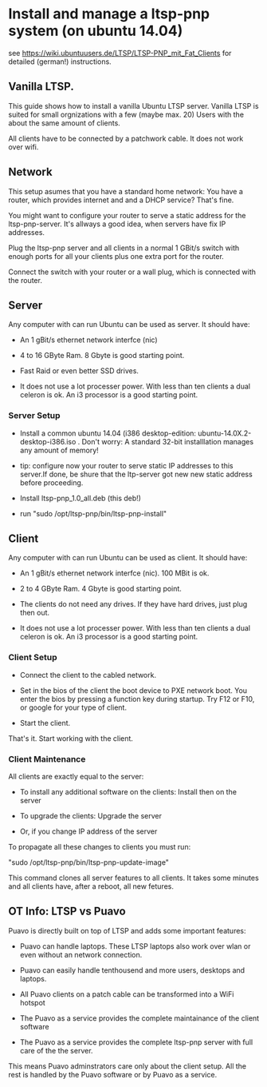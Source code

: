 # Install and manage a ltsp-pnp system (on ubuntu 14.04)

see https://wiki.ubuntuusers.de/LTSP/LTSP-PNP_mit_Fat_Clients for detailed (german!) instructions. 

## Vanilla LTSP.

This guide shows how to install a vanilla Ubuntu LTSP server. Vanilla LTSP is suited for small orgnizations with a few (maybe max. 20) Users with the about the same amount of clients. 

All clients have to be connected by a patchwork cable. It does not work over wifi. 


## Network

This setup asumes that you have a standard home network: You have a router, which provides internet and and a DHCP service? That's fine.

You might want to configure your router to serve a static address for the ltsp-pnp-server. It's allways a good idea, when servers have fix IP addresses.

Plug the ltsp-pnp server and all clients in a normal 1 GBit/s switch with enough ports for all your clients plus one extra port for the router.

Connect the switch with your router or a wall plug, which is connected with the router.



## Server

Any computer with can run Ubuntu can be used as server. It should have:

* An 1 gBit/s ethernet network interfce (nic)

* 4 to 16 GByte Ram. 8 Gbyte is good starting point.

* Fast Raid or even better SSD drives.

* It does not use a lot processer power. With less than ten clients a dual celeron is ok. An i3 processor is a good starting point.

### Server Setup 

* Install a common ubuntu 14.04 (i386 desktop-edition: ubuntu-14.0X.2-desktop-i386.iso . Don't worry: A standard 32-bit installlation manages any amount of memory!

* tip: configure now your router to  serve static IP addresses to this server.If done, be shure that the ltp-server got new new static address before proceeding.

* Install ltsp-pnp_1.0_all.deb (this deb!)

* run "sudo /opt/ltsp-pnp/bin/ltsp-pnp-install"


## Client

Any computer with can run Ubuntu can be used as client. It should have:

* An 1 gBit/s ethernet network interfce (nic). 100 MBit is ok. 

* 2 to 4 GByte Ram. 4 Gbyte is good starting point.

* The clients do not need any drives. If they have hard drives, just plug then out.

* It does not use a lot processer power. With less than ten clients a dual celeron is ok. An i3 processor is a good starting point.
 
### Client Setup

* Connect the client to the cabled network.

* Set in the bios of the client the boot device to PXE network boot. You enter the bios by pressing a function key during startup. Try F12 or F10, or google  for your type of client.

* Start the client. 

That's it. Start working with the client.


### Client Maintenance

All clients are exactly equal to the server: 

* To install any additional software on the clients: Install then on the server 

* To upgrade the clients: Upgrade the server

* Or, if you change IP address of the server

To propagate all these changes to clients you must run: 

"sudo /opt/ltsp-pnp/bin/ltsp-pnp-update-image"

This command clones all server features to all clients. It takes some minutes and all clients have, after a reboot, all new fetures.

## OT Info: LTSP vs Puavo

Puavo is directly built on top of LTSP and adds some important features:

* Puavo can handle laptops. These LTSP laptops also work over wlan or  even without an network connection.

* Puavo can easily handle tenthousend and more  users, desktops and laptops.

* All Puavo clients on a patch cable can be transformed into a WiFi hotspot

* The Puavo as a service provides the complete maintainance of the client software

* The Puavo as a service provides the complete ltsp-pnp server with full care of the the server.

This means Puavo adminstrators care only about the client setup. All the rest is handled by the Puavo software or by Puavo as a service.

  

